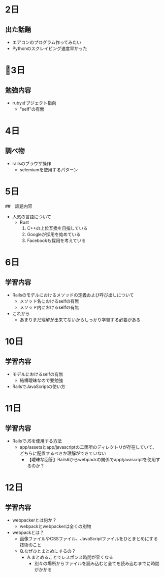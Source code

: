 # 2日
## 出た話題
- エアコンのプログラム作ってみたい
- Pythonのスクレイピング速度早かった

# 3日
## 勉強内容
- rubyオブジェクト指向
    - "self"の有無

# 4日
## 調べ物
- railsのブラウザ操作
    - selemiumを使用するパターン

# 5日
##　話題内容
- 人気の言語について
    - Rust
        1. C++の上位互換を目指している
        2. Googleが採用を始めている
        3. Facebookも採用を考えている

# 6日
## 学習内容
- Railsのモデルにおけるメソッドの定義および呼び出しについて
    - メソッド名におけるselfの有無
    - メソッド内におけるselfの有無
- これから
    - あまりまだ理解が出来てないからしっかり学習する必要がある

# 10日
## 学習内容
- モデルにおけるselfの有無
    - 結構曖昧なので要勉強
- RailsでJavaScriptの使い方

# 11日
## 学習内容
- RailsでJSを使用する方法
    - app/assetsとapp/javascriptの二箇所のディレクトリが存在していて、どちらに配置するべきか理解ができていない
        - 【曖昧な回答】Rails6からwebpackの関係でapp/javascriptを使用するのか？

# 12日
## 学習内容
- webpackerとは何か？
    - webpackとwebpackerは全くの別物
- webpackとは？
    - 画像ファイルやCSSファイル、JavaScriptファイルをひとまとめにする技術のこと
    - Q.なぜひとまとめにするの？
        - A.まとめることでレスポンス時間が早くなる
            - 別々の場所からファイルを読み込むと全てを読み込むまでに時間がかかる